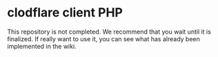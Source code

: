 clodflare client PHP
====================

This repository is not completed. We recommend that you wait until it is finalized.
If really want to use it, you can see what has already been implemented in the wiki.
